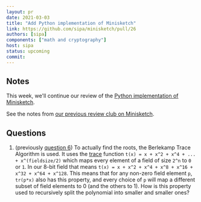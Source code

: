 ```yaml
---
layout: pr
date: 2021-03-03
title: "Add Python implementation of Minisketch"
link: https://github.com/sipa/minisketch/pull/26
authors: [sipa]
components: ["math and cryptography"]
host: sipa
status: upcoming
commit:
---
```


## Notes

This week, we'll continue our review of the [Python implementation of
Minisketch](https://github.com/sipa/minisketch/pull/26).

See the notes from [our previous review club on Minisketch](./minisketch-26).

## Questions

1. (previously [question 6](./minisketch-26#questions)) To actually find the roots, the
   Berlekamp Trace Algorithm is used. It uses the
   [trace](https://en.wikipedia.org/wiki/Field_trace) function `t(x) = x + x^2 +
   x^4 + ... + x^(fieldsize/2)` which maps every element of a field of size `2^n`
   to `0` or `1`. In our 8-bit field that means `t(x) = x + x^2 + x^4 + x^8 +
   x^16 + x^32 + x^64 + x^128`.  This means that for any non-zero field element `p`,
   `tr(p*x)` also has this property, and every choice of `p` will map a different
   subset of field elements to 0 (and the others to 1). How is this property used
   to recursively split the polynomial into smaller and smaller ones?

<!-- TODO: After meeting, uncomment and add meeting log between the irc tags
## Meeting Log

{% irc %}
{% endirc %}
-->
